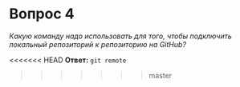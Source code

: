 # Вопрос 4

*Какую команду надо использовать для того, чтобы подключить локальный репозиторий к репозиторию на GitHub?*

<<<<<<< HEAD
**Ответ:** `git remote`
>>>>>>> master
